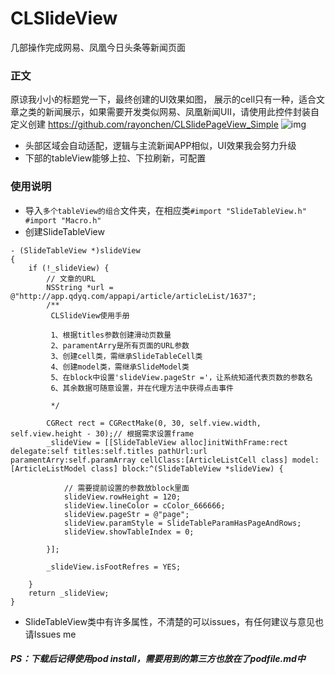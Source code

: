 # CLSlideView
几部操作完成网易、凤凰今日头条等新闻页面

### 正文
原谅我小小的标题党一下，最终创建的UI效果如图，
展示的cell只有一种，适合文章之类的新闻展示，如果需要开发类似网易、凤凰新闻UII，请使用此控件封装自定义创建 https://github.com/rayonchen/CLSlidePageView_Simple
![img](http://img2.ph.126.net/xTKDn0j1VE9oo0wEe93zgA==/6632420165004634604.png)

- 头部区域会自动适配，逻辑与主流新闻APP相似，UI效果我会努力升级
- 下部的tableView能够上拉、下拉刷新，可配置

### 使用说明

- 导入`多个tableView的组合`文件夹，在相应类`#import "SlideTableView.h" #import "Macro.h"`
- 创建SlideTableView
```
- (SlideTableView *)slideView
{
    if (!_slideView) {
        // 文章的URL
        NSString *url = @"http://app.qdyq.com/appapi/article/articleList/1637";
        /**
         CLSlideView使用手册
         
         1、根据titles参数创建滑动页数量
         2、paramentArry是所有页面的URL参数
         3、创建cell类，需继承SlideTableCell类
         4、创建model类，需继承SlideModel类
         5、在block中设置'slideView.pageStr ='，让系统知道代表页数的参数名
         6、其余数据可随意设置，并在代理方法中获得点击事件
         
         */
        
        CGRect rect = CGRectMake(0, 30, self.view.width, self.view.height - 30);// 根据需求设置frame
        _slideView = [[SlideTableView alloc]initWithFrame:rect delegate:self titles:self.titles pathUrl:url paramentArry:self.paramArray cellClass:[ArticleListCell class] model:[ArticleListModel class] block:^(SlideTableView *slideView) {
            
            // 需要提前设置的参数放block里面
            slideView.rowHeight = 120;
            slideView.lineColor = cColor_666666;
            slideView.pageStr = @"page";
            slideView.paramStyle = SlideTableParamHasPageAndRows;
            slideView.showTableIndex = 0;
            
        }];
        
        _slideView.isFootRefres = YES;
        
    }
    return _slideView;
}
```

- SlideTableView类中有许多属性，不清楚的可以issues，有任何建议与意见也请Issues me
##### PS：下载后记得使用pod install，需要用到的第三方也放在了podfile.md中

        
